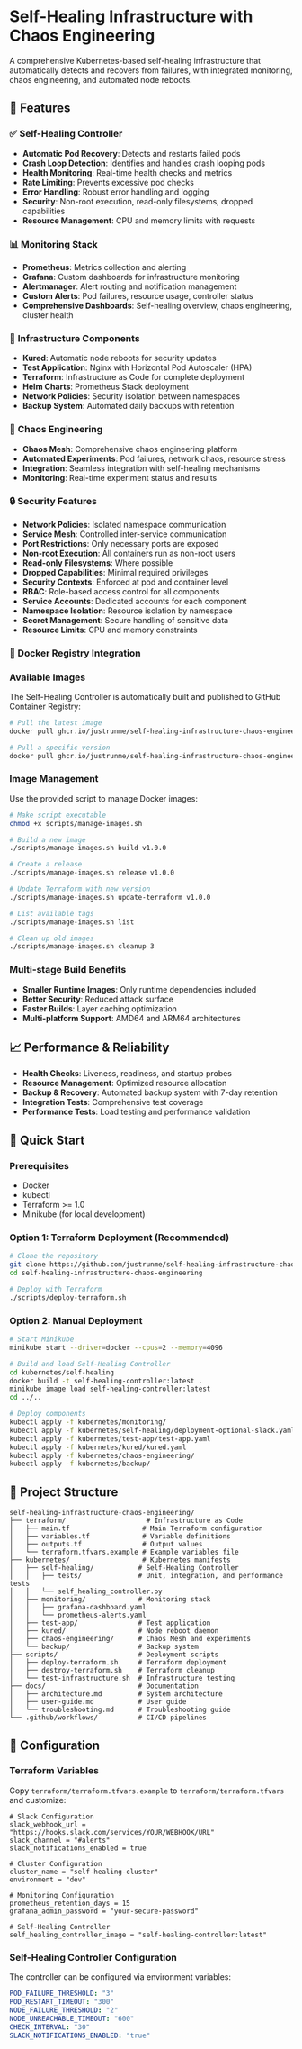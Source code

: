 # Self-Healing Infrastructure with Chaos Engineering

A comprehensive Kubernetes-based self-healing infrastructure that automatically detects and recovers from failures, with integrated monitoring, chaos engineering, and automated node reboots.

## 🎯 Features

### ✅ **Self-Healing Controller**
- **Automatic Pod Recovery**: Detects and restarts failed pods
- **Crash Loop Detection**: Identifies and handles crash looping pods
- **Health Monitoring**: Real-time health checks and metrics
- **Rate Limiting**: Prevents excessive pod checks
- **Error Handling**: Robust error handling and logging
- **Security**: Non-root execution, read-only filesystems, dropped capabilities
- **Resource Management**: CPU and memory limits with requests

### 📊 **Monitoring Stack**
- **Prometheus**: Metrics collection and alerting
- **Grafana**: Custom dashboards for infrastructure monitoring
- **Alertmanager**: Alert routing and notification management
- **Custom Alerts**: Pod failures, resource usage, controller status
- **Comprehensive Dashboards**: Self-healing overview, chaos engineering, cluster health

### 🔧 **Infrastructure Components**
- **Kured**: Automatic node reboots for security updates
- **Test Application**: Nginx with Horizontal Pod Autoscaler (HPA)
- **Terraform**: Infrastructure as Code for complete deployment
- **Helm Charts**: Prometheus Stack deployment
- **Network Policies**: Security isolation between namespaces
- **Backup System**: Automated daily backups with retention

### 🧪 **Chaos Engineering**
- **Chaos Mesh**: Comprehensive chaos engineering platform
- **Automated Experiments**: Pod failures, network chaos, resource stress
- **Integration**: Seamless integration with self-healing mechanisms
- **Monitoring**: Real-time experiment status and results

### 🔒 **Security Features**
- **Network Policies**: Isolated namespace communication
- **Service Mesh**: Controlled inter-service communication
- **Port Restrictions**: Only necessary ports are exposed
- **Non-root Execution**: All containers run as non-root users
- **Read-only Filesystems**: Where possible
- **Dropped Capabilities**: Minimal required privileges
- **Security Contexts**: Enforced at pod and container level
- **RBAC**: Role-based access control for all components
- **Service Accounts**: Dedicated accounts for each component
- **Namespace Isolation**: Resource isolation by namespace
- **Secret Management**: Secure handling of sensitive data
- **Resource Limits**: CPU and memory constraints

### 🐳 Docker Registry Integration

### Available Images

The Self-Healing Controller is automatically built and published to GitHub Container Registry:

```bash
# Pull the latest image
docker pull ghcr.io/justrunme/self-healing-infrastructure-chaos-engineering/self-healing-controller:latest

# Pull a specific version
docker pull ghcr.io/justrunme/self-healing-infrastructure-chaos-engineering/self-healing-controller:v1.0.0
```

### Image Management

Use the provided script to manage Docker images:

```bash
# Make script executable
chmod +x scripts/manage-images.sh

# Build a new image
./scripts/manage-images.sh build v1.0.0

# Create a release
./scripts/manage-images.sh release v1.0.0

# Update Terraform with new version
./scripts/manage-images.sh update-terraform v1.0.0

# List available tags
./scripts/manage-images.sh list

# Clean up old images
./scripts/manage-images.sh cleanup 3
```

### Multi-stage Build Benefits

- **Smaller Runtime Images**: Only runtime dependencies included
- **Better Security**: Reduced attack surface
- **Faster Builds**: Layer caching optimization
- **Multi-platform Support**: AMD64 and ARM64 architectures

## 📈 **Performance & Reliability**
- **Health Checks**: Liveness, readiness, and startup probes
- **Resource Management**: Optimized resource allocation
- **Backup & Recovery**: Automated backup system with 7-day retention
- **Integration Tests**: Comprehensive test coverage
- **Performance Tests**: Load testing and performance validation

## 🚀 Quick Start

### Prerequisites
- Docker
- kubectl
- Terraform >= 1.0
- Minikube (for local development)

### Option 1: Terraform Deployment (Recommended)

```bash
# Clone the repository
git clone https://github.com/justrunme/self-healing-infrastructure-chaos-engineering.git
cd self-healing-infrastructure-chaos-engineering

# Deploy with Terraform
./scripts/deploy-terraform.sh
```

### Option 2: Manual Deployment

```bash
# Start Minikube
minikube start --driver=docker --cpus=2 --memory=4096

# Build and load Self-Healing Controller
cd kubernetes/self-healing
docker build -t self-healing-controller:latest .
minikube image load self-healing-controller:latest
cd ../..

# Deploy components
kubectl apply -f kubernetes/monitoring/
kubectl apply -f kubernetes/self-healing/deployment-optional-slack.yaml
kubectl apply -f kubernetes/test-app/test-app.yaml
kubectl apply -f kubernetes/kured/kured.yaml
kubectl apply -f kubernetes/chaos-engineering/
kubectl apply -f kubernetes/backup/
```

## 📁 Project Structure

```
self-healing-infrastructure-chaos-engineering/
├── terraform/                    # Infrastructure as Code
│   ├── main.tf                  # Main Terraform configuration
│   ├── variables.tf             # Variable definitions
│   ├── outputs.tf               # Output values
│   └── terraform.tfvars.example # Example variables file
├── kubernetes/                  # Kubernetes manifests
│   ├── self-healing/           # Self-Healing Controller
│   │   ├── tests/              # Unit, integration, and performance tests
│   │   └── self_healing_controller.py
│   ├── monitoring/             # Monitoring stack
│   │   ├── grafana-dashboard.yaml
│   │   └── prometheus-alerts.yaml
│   ├── test-app/               # Test application
│   ├── kured/                  # Node reboot daemon
│   ├── chaos-engineering/      # Chaos Mesh and experiments
│   └── backup/                 # Backup system
├── scripts/                    # Deployment scripts
│   ├── deploy-terraform.sh     # Terraform deployment
│   ├── destroy-terraform.sh    # Terraform cleanup
│   └── test-infrastructure.sh  # Infrastructure testing
├── docs/                       # Documentation
│   ├── architecture.md         # System architecture
│   ├── user-guide.md           # User guide
│   └── troubleshooting.md      # Troubleshooting guide
└── .github/workflows/          # CI/CD pipelines
```

## 🔧 Configuration

### Terraform Variables

Copy `terraform/terraform.tfvars.example` to `terraform/terraform.tfvars` and customize:

```hcl
# Slack Configuration
slack_webhook_url = "https://hooks.slack.com/services/YOUR/WEBHOOK/URL"
slack_channel = "#alerts"
slack_notifications_enabled = true

# Cluster Configuration
cluster_name = "self-healing-cluster"
environment = "dev"

# Monitoring Configuration
prometheus_retention_days = 15
grafana_admin_password = "your-secure-password"

# Self-Healing Controller
self_healing_controller_image = "self-healing-controller:latest"
```

### Self-Healing Controller Configuration

The controller can be configured via environment variables:

```yaml
POD_FAILURE_THRESHOLD: "3"
POD_RESTART_TIMEOUT: "300"
NODE_FAILURE_THRESHOLD: "2"
NODE_UNREACHABLE_TIMEOUT: "600"
CHECK_INTERVAL: "30"
SLACK_NOTIFICATIONS_ENABLED: "true"
```